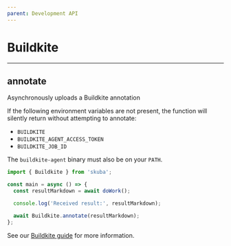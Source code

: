 ```yaml
---
parent: Development API
---
```


# Buildkite

---

## annotate

Asynchronously uploads a Buildkite annotation

If the following environment variables are not present,
the function will silently return without attempting to annotate:

- `BUILDKITE`
- `BUILDKITE_AGENT_ACCESS_TOKEN`
- `BUILDKITE_JOB_ID`

The `buildkite-agent` binary must also be on your `PATH`.

```typescript
import { Buildkite } from 'skuba';

const main = async () => {
  const resultMarkdown = await doWork();

  console.log('Received result:', resultMarkdown);

  await Buildkite.annotate(resultMarkdown);
};
```

See our [Buildkite guide] for more information.

[buildkite guide]: ../deep-dives/buildkite.md
